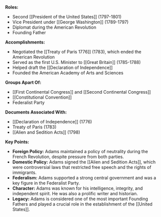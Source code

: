 **Roles:**

* Second [[President of the United States]] (1797-1801)
* Vice President under [[George Washington]] (1789-1797)
* Diplomat during the American Revolution
* Founding Father

**Accomplishments:**

* Negotiated the [[Treaty of Paris 1776]] (1783), which ended the American Revolution
* Served as the first U.S. Minister to [[Great Britain]] (1785-1788)
* Helped draft the [[Declaration of Independence]]
* Founded the American Academy of Arts and Sciences

**Groups Apart Of:**

* [[First Continental Congress]] and [[Second Continental Congress]]
* [[Constitutional Convention]]
* Federalist Party

**Documents Associated With:**

* [[Declaration of Independence]] (1776)
* Treaty of Paris (1783)
* [[Alien and Sedition Acts]] (1798)

**Key Points:**

* **Foreign Policy:** Adams maintained a policy of neutrality during the French Revolution, despite pressure from both parties.
* **Domestic Policy:** Adams signed the [[Alien and Sedition Acts]], which were controversial laws that restricted free speech and the rights of immigrants.
* **Federalism:** Adams supported a strong central government and was a key figure in the Federalist Party.
* **Character:** Adams was known for his intelligence, integrity, and independent spirit. He was also a prolific writer and historian.
* **Legacy:** Adams is considered one of the most important Founding Fathers and played a crucial role in the establishment of the [[United States]].